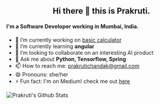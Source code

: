 <div align="center">
  <p>
    
   ## Hi there 👋 this is Prakruti.
   
  </p>
</div>

#### I'm a Software Developer working in Mumbai, India.

- 🔭 I’m currently working on [basic calculator](https://github.com/PrakrutiChandak/basic_calculator)
- 🌱 I’m currently learning **angular**
- 👯 I’m looking to collaborate on an interesting AI product
- 💬 Ask me about **Python, Tensorflow, Spring**
- 📫 How to reach me: [prakrutichandak@gmail.com](mailto:prakrutichandak@gmail.com)
- 😄 Pronouns: she/her
- ⚡ Fun fact: I'm on Medium! check me out [here](https://medium.com/@prakrutichandak)


<p>
 <img align="center" alt="Prakruti's Github Stats" src="https://github-readme-stats.vercel.app/api?username=PrakrutiChandak&show_icons=true&hide_border=true&theme=chartreuse-dark&count_private=true" />
 </p> 
 
